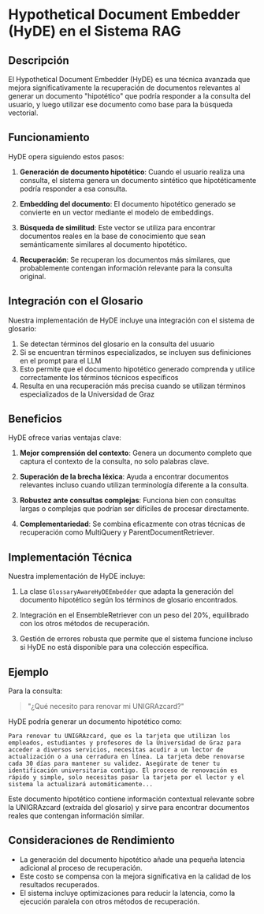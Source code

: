 # Hypothetical Document Embedder (HyDE) en el Sistema RAG

## Descripción

El Hypothetical Document Embedder (HyDE) es una técnica avanzada que mejora significativamente la recuperación de documentos relevantes al generar un documento "hipotético" que podría responder a la consulta del usuario, y luego utilizar ese documento como base para la búsqueda vectorial.

## Funcionamiento

HyDE opera siguiendo estos pasos:

1. **Generación de documento hipotético**: Cuando el usuario realiza una consulta, el sistema genera un documento sintético que hipotéticamente podría responder a esa consulta.

2. **Embedding del documento**: El documento hipotético generado se convierte en un vector mediante el modelo de embeddings.

3. **Búsqueda de similitud**: Este vector se utiliza para encontrar documentos reales en la base de conocimiento que sean semánticamente similares al documento hipotético.

4. **Recuperación**: Se recuperan los documentos más similares, que probablemente contengan información relevante para la consulta original.

## Integración con el Glosario

Nuestra implementación de HyDE incluye una integración con el sistema de glosario:

1. Se detectan términos del glosario en la consulta del usuario
2. Si se encuentran términos especializados, se incluyen sus definiciones en el prompt para el LLM
3. Esto permite que el documento hipotético generado comprenda y utilice correctamente los términos técnicos específicos
4. Resulta en una recuperación más precisa cuando se utilizan términos especializados de la Universidad de Graz

## Beneficios

HyDE ofrece varias ventajas clave:

1. **Mejor comprensión del contexto**: Genera un documento completo que captura el contexto de la consulta, no solo palabras clave.

2. **Superación de la brecha léxica**: Ayuda a encontrar documentos relevantes incluso cuando utilizan terminología diferente a la consulta.

3. **Robustez ante consultas complejas**: Funciona bien con consultas largas o complejas que podrían ser difíciles de procesar directamente.

4. **Complementariedad**: Se combina eficazmente con otras técnicas de recuperación como MultiQuery y ParentDocumentRetriever.

## Implementación Técnica

Nuestra implementación de HyDE incluye:

1. La clase `GlossaryAwareHyDEEmbedder` que adapta la generación del documento hipotético según los términos de glosario encontrados.

2. Integración en el EnsembleRetriever con un peso del 20%, equilibrado con los otros métodos de recuperación.

3. Gestión de errores robusta que permite que el sistema funcione incluso si HyDE no está disponible para una colección específica.

## Ejemplo

Para la consulta:
> "¿Qué necesito para renovar mi UNIGRAzcard?"

HyDE podría generar un documento hipotético como:

```
Para renovar tu UNIGRAzcard, que es la tarjeta que utilizan los empleados, estudiantes y profesores de la Universidad de Graz para acceder a diversos servicios, necesitas acudir a un lector de actualización o a una cerradura en línea. La tarjeta debe renovarse cada 30 días para mantener su validez. Asegúrate de tener tu identificación universitaria contigo. El proceso de renovación es rápido y simple, solo necesitas pasar la tarjeta por el lector y el sistema la actualizará automáticamente...
```

Este documento hipotético contiene información contextual relevante sobre la UNIGRAzcard (extraída del glosario) y sirve para encontrar documentos reales que contengan información similar.

## Consideraciones de Rendimiento

- La generación del documento hipotético añade una pequeña latencia adicional al proceso de recuperación.
- Este costo se compensa con la mejora significativa en la calidad de los resultados recuperados.
- El sistema incluye optimizaciones para reducir la latencia, como la ejecución paralela con otros métodos de recuperación.